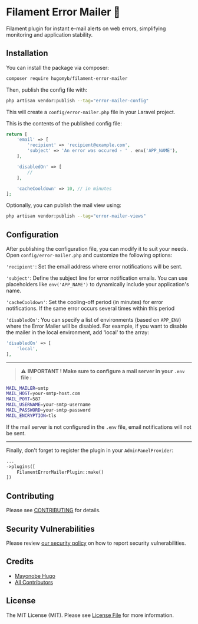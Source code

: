# Filament Error Mailer 🚨

Filament plugin for instant e-mail alerts on web errors, simplifying monitoring and application stability.

## Installation

You can install the package via composer:

```bash
composer require hugomyb/filament-error-mailer
```

Then, publish the config file with:

```bash
php artisan vendor:publish --tag="error-mailer-config"
```

This will create a `config/error-mailer.php` file in your Laravel project.

This is the contents of the published config file:

```php
return [
    'email' => [
        'recipient' => 'recipient@example.com',
        'subject' => 'An error was occured - ' . env('APP_NAME'),
    ],

    'disabledOn' => [
        //
    ],

    'cacheCooldown' => 10, // in minutes
];
```

Optionally, you can publish the mail view using:

```bash
php artisan vendor:publish --tag="error-mailer-views"
```

## Configuration

After publishing the configuration file, you can modify it to suit your needs. Open `config/error-mailer.php` and
customize the following options:

`'recipient'`: Set the email address where error notifications will be sent.

`'subject'`: Define the subject line for error notification emails. You can use placeholders like `env('APP_NAME')` to
dynamically include your application's name.

`'cacheCooldown'`: Set the cooling-off period (in minutes) for error notifications. If the same error occurs several times within this period

`'disabledOn'`: You can specify a list of environments (based on `APP_ENV`) where the Error Mailer will be disabled.
For example, if you want to disable the mailer in the local environment, add 'local' to the array:

```php
'disabledOn' => [
    'local',
],
```

<hr/>

> ⚠️ **IMPORTANT ! Make sure to configure a mail server in your `.env` file :**

```sh
MAIL_MAILER=smtp
MAIL_HOST=your-smtp-host.com
MAIL_PORT=587
MAIL_USERNAME=your-smtp-username
MAIL_PASSWORD=your-smtp-password
MAIL_ENCRYPTION=tls
```

If the mail server is not configured in the `.env` file, email notifications will not be sent.

<hr>

Finally, don't forget to register the plugin in your `AdminPanelProvider`:

```php
...
->plugins([
    FilamentErrorMailerPlugin::make()
])
``` 

## Contributing

Please see [CONTRIBUTING](.github/CONTRIBUTING.md) for details.

## Security Vulnerabilities

Please review [our security policy](../../security/policy) on how to report security vulnerabilities.

## Credits

- [Mayonobe Hugo](https://github.com/hugomyb)
- [All Contributors](../../contributors)

## License

The MIT License (MIT). Please see [License File](LICENSE.md) for more information.
